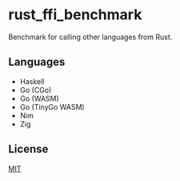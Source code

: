 # rust_ffi_benchmark

Benchmark for calling other languages from Rust.

## Languages

- Haskell
- Go (CGo)
- Go (WASM)
- Go (TinyGo WASM)
- Nim
- Zig

## License

[MIT](./LICENSE.md)
